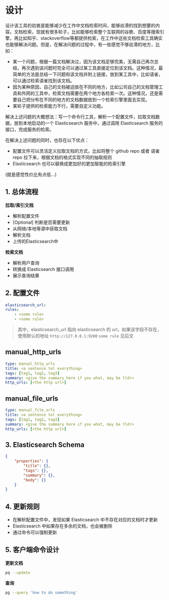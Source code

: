 # 设计

设计该工具的初衷是能够减少在工作中文档检索时间，能够丝滑的找到想要的内容。文档检索，现就有很多轮子，比如能够检索整个互联网的谷歌、百度等搜索引擎，再比如知乎、stackoverflow等都提供检索，在工作中这些文档检索工具确实也能够解决问题。但是，在解决问题的过程中，有一些感觉不够丝滑的地方，比如：

* 某一个问题，根据一篇文档解决过，因为该文档足够完美，无需自己再次总结，再次遇到该问题时完全可以通过某工具直接定位到该文档。这种情况，最简单的方法是总结一下问题和该文档并附上链接，放到某工具中，比如语雀，可以通过检索语雀找到该文档。
* 因为某种原因，自己的文档被迫放在不同的地方，比如公司自己的文档管理工具和外网的工具中，检索文档需要在两个地方各检索一次。这种情况，还是需要自己把分布在不同的地方的文档数据放到一个检索引擎里面去实现。
* 某轮子提供的检索能力不行，需要自定义功能。

解决上述问题的大概想法：写一个命令行工具，解析一个配置文件，拉取文档数据，放到本地启动的一个 Elasticsearch 服务中，通过调用 Elasticsearch 服务的接口，完成服务的检索。

在解决上述问题的同时，也存在以下优点：
* 配置文件可以灵活定义拉取文档的方式，比如将整个 github repo 或者 语雀repo 拉下来，根据文档的格式实现不同的抽取规则
* Elasticsearch 也可以替换成更加好的更加智能的检索引擎

(就是感觉性价比有点低...)

## 1. 总体流程

**拉取/索引文档**

* 解析配置文件
* [Optional] 判断是否需要更新
* 从网络/本地等源中获取文档
* 解析文档
* 上传的Elasticsearch中

**检索文档**

* 解析用户查询
* 转换成 Elasticsearch 接口调用
* 展示查询结果

## 2. 配置文件

```yaml
elasticsearch_url: 
rules: 
    - <some rule>
    - <some rule>
```

> 其中，elasticsearch_url 指向 elasticsearch 的 url，如果该字段不存在，使用默认的地址 `http://127.0.0.1:9200`
> `some rule` 见后文

## manual_http_urls

```yaml
type: manual_http_urls
title: <a sentence tel everything>
tags: [tag1, tag2, tag3]
summary: <give the summary here if you what, may be tldr>
http_urls: [<the http url>]
```

## manual_file_urls

```yaml
type: manual_file_urls
title: <a sentence tel everything>
tags: [tag1, tag2, tag3]
summary: <give the summary here if you what, may be tldr>
http_urls: [<the http url>]
```

## 3. Elasticsearch Schema

```json
{
    "properties": {
        "title": {},
        "tags": {},
        "summary": {},
        "body": {}
    }
}
```

## 4. 更新规则

* 在解析配置文件中，发现如果 Elasticsearch 中不存在对应的文档时才更新
* Elasticsearch 中如果存在多余的文档，也会被删除
* 通过命令可以强制更新

## 5. 客户端命令设计

**更新文档**

```bash
pq --update
```

**查询**

```bash
pg --query 'how to do something'
```

